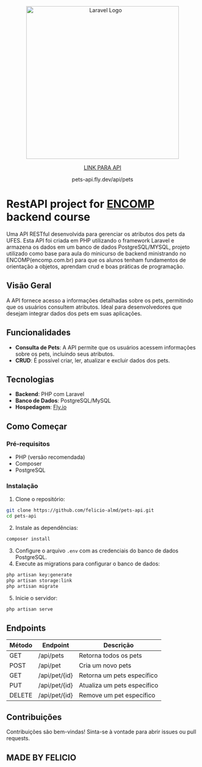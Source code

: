 <p align="center"><a href="https://laravel.com" target="_blank"><img src="https://raw.githubusercontent.com/laravel/art/master/logo-lockup/5%20SVG/2%20CMYK/1%20Full%20Color/laravel-logolockup-cmyk-red.svg" width="400" alt="Laravel Logo"></a></p>

<p align="center"><a href="https://pets-api.fly.dev/api/pets" target="_blank">LINK PARA API</a></p>
<p align="center">pets-api.fly.dev/api/pets</p>

# RestAPI project for [ENCOMP](https://www.encomp.com.br/) backend course

Uma API RESTful desenvolvida para gerenciar os atributos dos pets da UFES. Esta API foi criada em PHP utilizando o framework Laravel e armazena os dados em um banco de dados PostgreSQL/MYSQL, projeto utilizado como base para aula do minicurso de backend ministrando no ENCOMP(encomp.com.br) para que os alunos tenham fundamentos de orientação a objetos, aprendam crud e boas práticas de programação.

## Visão Geral

A API fornece acesso a informações detalhadas sobre os pets, permitindo que os usuários consultem atributos. Ideal para desenvolvedores que desejam integrar dados dos pets em suas aplicações.

## Funcionalidades

- **Consulta de Pets**: A API permite que os usuários acessem informações sobre os pets, incluindo seus atributos.
- **CRUD**: É possível criar, ler, atualizar e excluir dados dos pets.

## Tecnologias

- **Backend**: PHP com Laravel
- **Banco de Dados**: PostgreSQL/MySQL
- **Hospedagem**: [Fly.io](https://fly.io)

## Como Começar

### Pré-requisitos

- PHP (versão recomendada)
- Composer
- PostgreSQL

### Instalação

1. Clone o repositório:
 ```bash
 git clone https://github.com/felicio-almd/pets-api.git
 cd pets-api
 ```
2. Instale as dependências:
 ```bash
 composer install
 ```
3. Configure o arquivo `.env` com as credenciais do banco de dados PostgreSQL.
4. Execute as migrations para configurar o banco de dados:
 ```bash
 php artisan key:generate
 php artisan storage:link
 php artisan migrate
 ```
5. Inicie o servidor:
 ```bash
 php artisan serve
 ```

## Endpoints

| Método | Endpoint                | Descrição                     |
|--------|-------------------------|-------------------------------|
| GET    | /api/pets               | Retorna todos os pets         |
| POST   | /api/pet                | Cria um novo pets             |
| GET    | /api/pet/{id}           | Retorna um pets específico    |
| PUT    | /api/pet/{id}           | Atualiza um pets específico   |
| DELETE | /api/pet/{id}           | Remove um pet específico      |

## Contribuições

Contribuições são bem-vindas! Sinta-se à vontade para abrir issues ou pull requests.

## MADE BY FELICIO

